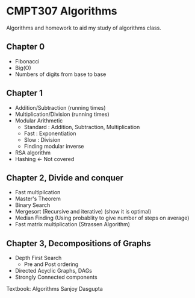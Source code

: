 # CMPT307 Algorithms

Algorithms and homework to aid my study of algorithms class.

## Chapter 0
  * Fibonacci
  * Big(O)
  * Numbers of digits from base to base
## Chapter 1
  * Addition/Subtraction (running times)
  * Multiplication/Division (running times)
  * Modular Arithmetic
    * Standard : Addition, Subtraction, Multiplication
    * Fast : Exponentiation
    * Slow : Division
    * Finding modular inverse
  * RSA algorithm
  * Hashing <- Not covered
## Chapter 2, Divide and conquer
  * Fast multipilcation
  * Master's Theorem
  * Binary Search
  * Mergesort (Recursive and iterative) (show it is optimal)
  * Median Finding (Using probablity to give number of steps on average)
  * Fast matrix multiplication (Strassen Algorithm)
## Chapter 3, Decompositions of Graphs
  * Depth First Search
    * Pre and Post ordering
  * Directed Acyclic Graphs, DAGs
  * Strongly Connected components 

Textbook: Algorithms Sanjoy Dasgupta
